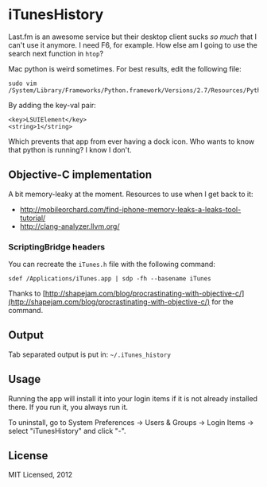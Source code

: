 # iTunesHistory

Last.fm is an awesome service but their desktop client sucks *so much* that
I can't use it anymore. I need F6, for example. How else am I going to use
the search next function in `htop`?

Mac python is weird sometimes. For best results, edit the following file:

    sudo vim /System/Library/Frameworks/Python.framework/Versions/2.7/Resources/Python.app/Contents/Info.plist

By adding the key-val pair:

    <key>LSUIElement</key>
    <string>1</string>

Which prevents that app from ever having a dock icon.
Who wants to know that python is running? I know I don't.


## Objective-C implementation

A bit memory-leaky at the moment. Resources to use when I get back to it:

* http://mobileorchard.com/find-iphone-memory-leaks-a-leaks-tool-tutorial/
* http://clang-analyzer.llvm.org/

### ScriptingBridge headers

You can recreate the `iTunes.h` file with the following command:

    sdef /Applications/iTunes.app | sdp -fh --basename iTunes

Thanks to [http://shapejam.com/blog/procrastinating-with-objective-c/](http://shapejam.com/blog/procrastinating-with-objective-c/) for the command.


## Output

Tab separated output is put in: `~/.iTunes_history`


## Usage

Running the app will install it into your login items if it is not already
installed there. If you run it, you always run it.

To uninstall, go to System Preferences -> Users & Groups -> Login Items
  -> select "iTunesHistory" and click "-".


## License

MIT Licensed, 2012
